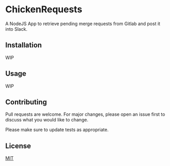 # ChickenRequests

A NodeJS App to retrieve pending merge requests from Gitlab and post it into Slack.

## Installation

WIP 

## Usage

WIP

## Contributing
Pull requests are welcome. For major changes, please open an issue first to discuss what you would like to change.

Please make sure to update tests as appropriate.


## License
[MIT](https://choosealicense.com/licenses/mit/)